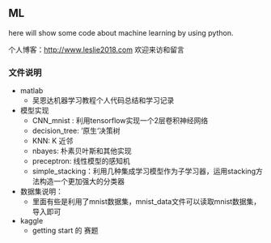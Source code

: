 
ML
---
here will show some code about machine learning by using python.

个人博客：http://www.leslie2018.com 欢迎来访和留言

### 文件说明

+ matlab
  + 吴恩达机器学习教程个人代码总结和学习记录
+ 模型实现
  + CNN_mnist : 利用tensorflow实现一个2层卷积神经网络
  + decision_tree: ’原生‘决策树
  + KNN: K 近邻
  + nbayes: 朴素贝叶斯和其他实现
  + preceptron:  线性模型的感知机
  + simple_stacking：利用几种集成学习模型作为子学习器，运用stacking方法构造一个更加强大的分类器
+ 数据集说明：
  + 里面有些是利用了mnist数据集，mnist_data文件可以读取mnist数据集，导入即可
+ kaggle
  + getting start 的 赛题
